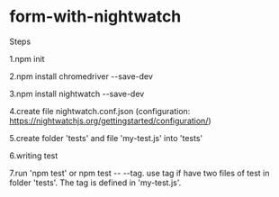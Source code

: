 # form-with-nightwatch

Steps

 1.npm init

 2.npm install chromedriver --save-dev 

 3.npm install nightwatch --save-dev 

 4.create file nightwatch.conf.json (configuration: https://nightwatchjs.org/gettingstarted/configuration/)

 5.create folder 'tests' and file 'my-test.js' into 'tests'

 6.writing test

 7.run 'npm test' or npm test -- --tag. use tag if have two files of test in folder 'tests'. The tag is defined in 'my-test.js'.
